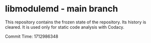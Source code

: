 # libmodulemd - main branch

This repository contains the frozen state of the repository.
Its history is cleared. It is used only for static code
analysis with Codacy.

Commit Time: 1712986348